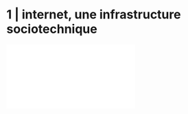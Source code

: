 # 1 | internet, une infrastructure sociotechnique

<iframe src="./media/cours1.pdf" "height=100%" frameborder="0"/>


## bibliographie

lien vers les références bibliographiques :
